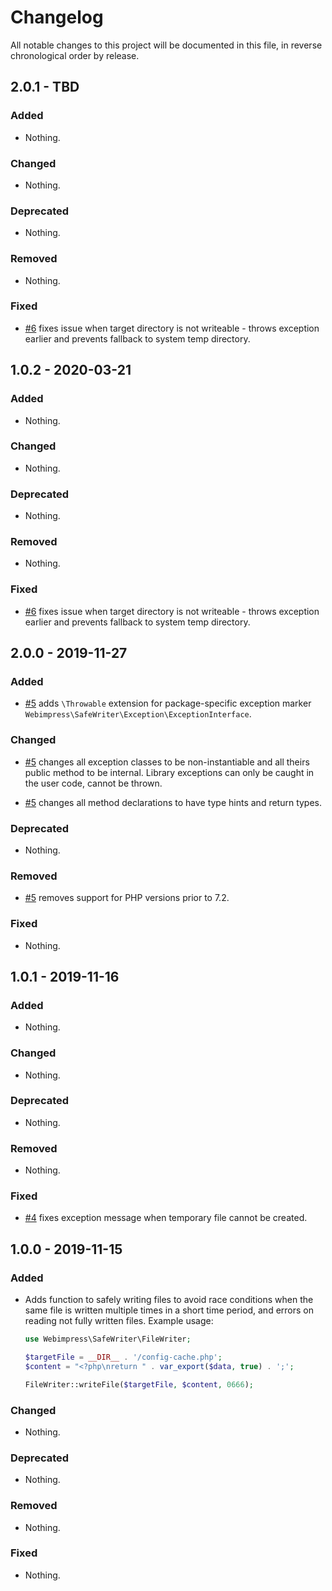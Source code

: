 # Changelog

All notable changes to this project will be documented in this file, in reverse chronological order by release.

## 2.0.1 - TBD

### Added

- Nothing.

### Changed

- Nothing.

### Deprecated

- Nothing.

### Removed

- Nothing.

### Fixed

- [#6](https://github.com/webimpress/safe-writer/pull/6) fixes issue when target directory is not writeable - throws exception earlier and prevents fallback to system temp directory.

## 1.0.2 - 2020-03-21

### Added

- Nothing.

### Changed

- Nothing.

### Deprecated

- Nothing.

### Removed

- Nothing.

### Fixed

- [#6](https://github.com/webimpress/safe-writer/pull/6) fixes issue when target directory is not writeable - throws exception earlier and prevents fallback to system temp directory.

## 2.0.0 - 2019-11-27

### Added

- [#5](https://github.com/webimpress/safe-writer/pull/5) adds `\Throwable` extension for package-specific exception marker `Webimpress\SafeWriter\Exception\ExceptionInterface`.

### Changed

- [#5](https://github.com/webimpress/safe-writer/pull/5) changes all exception classes to be non-instantiable and all theirs public method to be internal.
  Library exceptions can only be caught in the user code, cannot be thrown.  

- [#5](https://github.com/webimpress/safe-writer/pull/5) changes all method declarations to have type hints and return types.

### Deprecated

- Nothing.

### Removed

- [#5](https://github.com/webimpress/safe-writer/pull/5) removes support for PHP versions prior to 7.2.

### Fixed

- Nothing.

## 1.0.1 - 2019-11-16

### Added

- Nothing.

### Changed

- Nothing.

### Deprecated

- Nothing.

### Removed

- Nothing.

### Fixed

- [#4](https://github.com/webimpress/safe-writer/pull/4) fixes exception message when temporary file cannot be created.

## 1.0.0 - 2019-11-15

### Added

- Adds function to safely writing files to avoid race conditions when
  the same file is written multiple times in a short time period,
  and errors on reading not fully written files. Example usage:

  ```php
  use Webimpress\SafeWriter\FileWriter;

  $targetFile = __DIR__ . '/config-cache.php';
  $content = "<?php\nreturn " . var_export($data, true) . ';';

  FileWriter::writeFile($targetFile, $content, 0666);
  ```

### Changed

- Nothing.

### Deprecated

- Nothing.

### Removed

- Nothing.

### Fixed

- Nothing.
